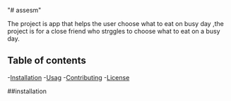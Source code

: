 "# assesm" 

 The project is app that helps the user choose what to eat on busy day ,the project is for a close friend who strggles to choose what to eat on a busy day.

 ## Table of contents 

 -[Installation](#intstallation)
 -[Usag](#usage)
 -[Contributing](#contributing)
 -[License](#license)

 ##installation
